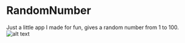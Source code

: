 # RandomNumber
Just a little app I made for fun, gives a random number from 1 to 100.
![alt text](https://i.imgur.com/oqos94h.png)

